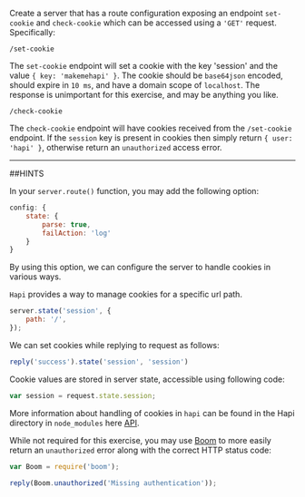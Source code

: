 Create a server that has a route configuration exposing an endpoint ``set-
cookie`` and ``check-cookie`` which can be accessed using a `'GET'` request.
Specifically:

```
/set-cookie
```

The `set-cookie` endpoint will set a cookie with the key 'session' and the value
`{ key: 'makemehapi' }`. The cookie should be `base64json` encoded, should
expire in `10 ms`, and have a domain scope of `localhost`.  The response is
unimportant for this exercise, and may be anything you like.

```
/check-cookie
```

The `check-cookie` endpoint will have cookies received from the `/set-cookie`
endpoint. If the `session` key is present in cookies then simply return
`{ user: 'hapi' }`, otherwise return an `unauthorized` access error.

--------------------

##HINTS

In your `server.route()` function, you may add the following option:

```js
config: {
    state: {
        parse: true,
        failAction: 'log'
    }
}
```

By using this option, we can configure the server to handle cookies in various ways.

`Hapi` provides a way to manage cookies for a specific url path.

```js
server.state('session', {
    path: '/',
});
```

We can set cookies while replying to request as follows:

```js
reply('success').state('session', 'session')
```

Cookie values are stored in server state, accessible using following code:

```js
var session = request.state.session;
```

More information about handling of cookies in `hapi` can be found in the Hapi
directory in `node_modules` here [API](http://hapijs.com/api).

While not required for this exercise, you may use [Boom](https://www.npmjs.com/package/boom)
to more easily return an `unauthorized` error along with the correct HTTP status
code:

```js
var Boom = require('boom');
```

```js
reply(Boom.unauthorized('Missing authentication'));
```
